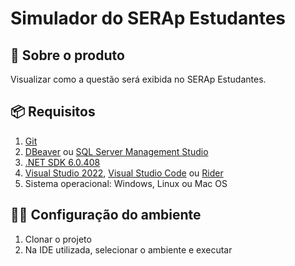 # Simulador do SERAp Estudantes

## :information_desk_person: Sobre o produto

Visualizar como a questão será exibida no SERAp Estudantes.

## :package: Requisitos

1. [Git](https://git-scm.com/)
2. [DBeaver](https://dbeaver.io/download/) ou [SQL Server Management Studio](https://docs.microsoft.com/pt-br/sql/ssms/download-sql-server-management-studio-ssms?view=sql-server-ver16)
3. [.NET SDK 6.0.408](https://dotnet.microsoft.com/en-us/download/dotnet/6.0)
4. [Visual Studio 2022](https://visualstudio.microsoft.com/pt-br/downloads/), [Visual Studio Code](https://code.visualstudio.com/) ou [Rider](https://www.jetbrains.com/rider/)
5. Sistema operacional: Windows, Linux ou Mac OS

## :man_technologist: Configuração do ambiente
1. Clonar o projeto 
2. Na IDE utilizada, selecionar o ambiente e executar